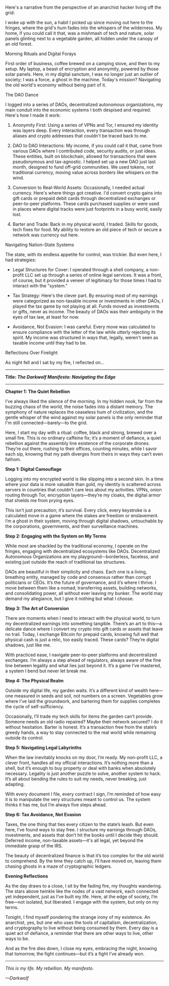 Here's a narrative from the perspective of an anarchist hacker living off the grid:

  

I woke up with the sun, a habit I picked up since moving out here to the fringes, where the grid's hum fades into the whispers of the wilderness. My home, if you could call it that, was a mishmash of tech and nature, solar panels glinting next to a vegetable garden, all hidden under the canopy of an old forest.

  

Morning Rituals and Digital Forays

  

First order of business, coffee brewed on a camping stove, and then to my setup. My laptop, a beast of encryption and anonymity, powered by those solar panels. Here, in my digital sanctum, I was no longer just an outlier of society; I was a force, a ghost in the machine. Today's mission? Navigating the old world's economy without being part of it.

  

The DAO Dance

  

I logged into a series of DAOs, decentralized autonomous organizations, my main conduit into the economic systems I both despised and required. Here's how I made it work:

  

1. Anonymity First: Using a series of VPNs and Tor, I ensured my identity was layers deep. Every interaction, every transaction was through aliases and crypto addresses that couldn't be traced back to me.
    
2. DAO to DAO Interactions: My income, if you could call it that, came from various DAOs where I contributed code, security audits, or just ideas. These entities, built on blockchain, allowed for transactions that were pseudonymous and tax-agnostic. I helped set up a new DAO just last month, designed to fund off-grid communities. We used tokens, not traditional currency, moving value across borders like whispers on the wind.
    
3. Conversion to Real-World Assets: Occasionally, I needed actual currency. Here's where things got creative. I'd convert crypto gains into gift cards or prepaid debit cards through decentralized exchanges or peer-to-peer platforms. These cards purchased supplies or were used in places where digital tracks were just footprints in a busy world, easily lost.
    
4. Barter and Trade: Back in my physical world, I traded. Skills for goods, tech fixes for food. My ability to restore an old piece of tech or secure a network was currency out here.
    

  

Navigating Nation-State Systems

  

The state, with its endless appetite for control, was trickier. But even here, I had strategies:

  

- Legal Structures for Cover: I operated through a shell company, a non-profit LLC set up through a series of online legal services. It was a front, of course, but it provided a veneer of legitimacy for those times I had to interact with the "system."
    
- Tax Strategy: Here's the clever part. By ensuring most of my earnings were categorized as non-taxable income or investments in other DAOs, I played the tax game by not playing at all. Funds moved as investments or gifts, never as income. The beauty of DAOs was their ambiguity in the eyes of tax law, at least for now.
    
- Avoidance, Not Evasion: I was careful. Every move was calculated to ensure compliance with the letter of the law while utterly rejecting its spirit. My income was structured in ways that, legally, weren't seen as taxable income until they had to be.
    

  

Reflections Over Firelight

  

As night fell and I sat by my fire, I reflected on...

-----


**Title: *The Darkwolf Manifesto: Navigating the Edge***

---

**Chapter 1: The Quiet Rebellion**

I’ve always liked the silence of the morning. In my hidden nook, far from the buzzing chaos of the world, the noise fades into a distant memory. The symphony of nature replaces the ceaseless hum of civilization, and the gentle whisper of the wind against my solar panels is the only reminder that I'm still connected—barely—to the grid. 

Here, I start my day with a ritual: coffee, black and strong, brewed over a small fire. This is no ordinary caffeine fix; it’s a moment of defiance, a quiet rebellion against the assembly line existence of the corporate drones. They’re out there, rushing to their offices, counting minutes, while I savor each sip, knowing that my path diverges from theirs in ways they can’t even fathom.

**Step 1: Digital Camouflage**

Logging into my encrypted world is like slipping into a second skin. In a time where your data is more valuable than gold, my identity is scattered across servers in countries that couldn’t care less about my activities. VPNs, onion routing through Tor, encryption layers—they’re my cloaks, the digital armor that shields me from prying eyes. 

This isn’t just precaution; it’s survival. Every click, every keystroke is a calculated move in a game where the stakes are freedom or enslavement. I’m a ghost in their system, moving through digital shadows, untouchable by the corporations, governments, and their surveillance machines.

**Step 2: Engaging with the System on My Terms**

While most are shackled by the traditional economy, I operate on the fringes, engaging with decentralized ecosystems like DAOs. Decentralized Autonomous Organizations are my playground—borderless, faceless, and existing just outside the reach of traditional tax structures. 

DAOs are beautiful in their simplicity and chaos. Each one is a living, breathing entity, managed by code and consensus rather than corrupt politicians or CEOs. It’s the future of governance, and it’s where I thrive. I move between them like a nomad, transferring assets, building networks, and consolidating power, all without ever leaving my bunker. The world may demand my allegiance, but I give it nothing but what I choose.

**Step 3: The Art of Conversion**

There are moments when I need to interact with the physical world, to turn my decentralized earnings into something tangible. There’s an art to this—a delicate dance where I convert my crypto into gift cards or assets that leave no trail. Today, I exchange Bitcoin for prepaid cards, knowing full well that physical cash is just a relic, too easily traced. These cards? They’re digital shadows, just like me.

With practiced ease, I navigate peer-to-peer platforms and decentralized exchanges. I’m always a step ahead of regulators, always aware of the fine line between legality and what lies just beyond it. It’s a game I’ve mastered, a system I bend but never let break me.

**Step 4: The Physical Realm**

Outside my digital life, my garden waits. It’s a different kind of wealth here—one measured in seeds and soil, not numbers on a screen. Vegetables grow where I’ve laid the groundwork, and bartering them for supplies completes the cycle of self-sufficiency. 

Occasionally, I’ll trade my tech skills for items the garden can’t provide. Someone needs an old radio repaired? Maybe their network secured? I do it without hesitation. Barter is honest. It’s a transaction free from the state’s greedy hands, a way to stay connected to the real world while remaining outside its control.

**Step 5: Navigating Legal Labyrinths**

When the law inevitably knocks on my door, I’m ready. My non-profit LLC, a clever front, handles all my official interactions. It’s nothing more than a shell, but it’s enough to buy property or deal with banks when absolutely necessary. Legality is just another puzzle to solve, another system to hack. It’s all about bending the rules to suit my needs, never breaking, just adapting.

With every document I file, every contract I sign, I’m reminded of how easy it is to manipulate the very structures meant to control us. The system thinks it has me, but I’m always five steps ahead.

**Step 6: Tax Avoidance, Not Evasion**

Taxes, the one thing that ties every citizen to the state’s leash. But even here, I’ve found ways to stay free. I structure my earnings through DAOs, investments, and assets that don’t hit the books until I decide they should. Deferred income, non-taxable assets—it's all legal, yet beyond the immediate grasp of the IRS. 

The beauty of decentralized finance is that it’s too complex for the old world to comprehend. By the time they catch up, I’ll have moved on, leaving them chasing ghosts in a maze of cryptographic ledgers.

**Evening Reflections**

As the day draws to a close, I sit by the fading fire, my thoughts wandering. The stars above twinkle like the nodes of a vast network, each connected yet independent, just as I’ve built my life. Here, at the edge of society, I’m free—not isolated, but liberated. I engage with the system, but only on my terms. 

Tonight, I find myself pondering the strange irony of my existence. An anarchist, yes, but one who uses the tools of capitalism, decentralization, and cryptography to live without being consumed by them. Every day is a quiet act of defiance, a reminder that there are other ways to live, other ways to be.  

And as the fire dies down, I close my eyes, embracing the night, knowing that tomorrow, the fight continues—but it’s a fight I’ve already won.

---

*This is my life. My rebellion. My manifesto.*

*—Darkwolf*